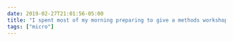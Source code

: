 ```yaml
---
date: 2019-02-27T21:01:56-05:00
title: "I spent most of my morning preparing to give a methods workshop that only one person showed up to... and yet, it went much better than the only other time I’ve given a methods workshop."
tags: ["micro"]
---
```

